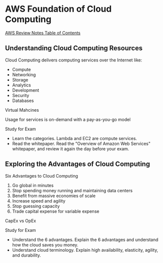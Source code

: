 # AWS Foundation of Cloud Computing

[AWS Review Notes Table of Contents](https://github.com/pslucas0212/AWS-Review-Notes)

## Understanding Cloud Computing Resources
Cloud Computing delivers computing services over the Internet like:
- Compute
- Networking
- Storage
- Analytics
- Development
- Security
- Databases

Virtual Mahcines

Usage for services is on-demand with a pay-as-you-go model

Study for Exam
- Learn the categories.  Lambda and EC2 are compute services.
- Read the whitepaper.  Read the "Overview of Amazon Web Services" whitepaper, and review it again the day before your exam.

## Exploring the Advantages of Cloud Computing

Six Advantages to Cloud Computing
1. Go global in minutes
2. Stop spending money running and maintaining data centers
3. Benefit from massive economies of scale
4. Increase speed and agility
5. Stop guessing capacity
6. Trade capital expense for variable expense

CapEx vs OpEx

Study for Exam
- Understand the 6 advantages.  Explain the 6 advantages and understand how the cloud saves you money.
- Understand cloud terminology.  Explain high availability, elasticity, agility, and durability.
